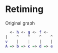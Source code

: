 # Retiming

Original graph

```dot
  <- h <- g <- f <-
|    ^    ^    ^    ^
v    |    |    |    |
A => b => c => d => e
```

